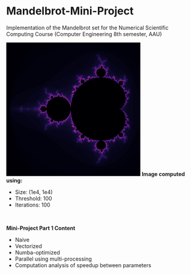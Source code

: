 # Mandelbrot-Mini-Project
Implementation of the Mandelbrot set for the Numerical Scientific Computing Course (Computer Engineering 8th semester, AAU)

![alt text](https://github.com/LukasKristensen/Mandelbrot-Mini-Project/blob/main/MandelbrotOutput.png?raw=true)
**Image computed using:**
- Size: (1e4, 1e4)
- Threshold: 100
- Iterations: 100
</br>

**Mini-Project Part 1 Content**
- Naive
- Vectorized
- Numba-optimized
- Parallel using multi-processing
- Computation analysis of speedup between parameters
</br>
